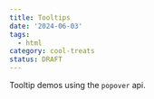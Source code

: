 ```yaml
---
title: Tooltips
date: '2024-06-03'
tags:
  - html
category: cool-treats
status: DRAFT
---
```


Tooltip demos using the `popover` api.

<!-- Excerpt -->